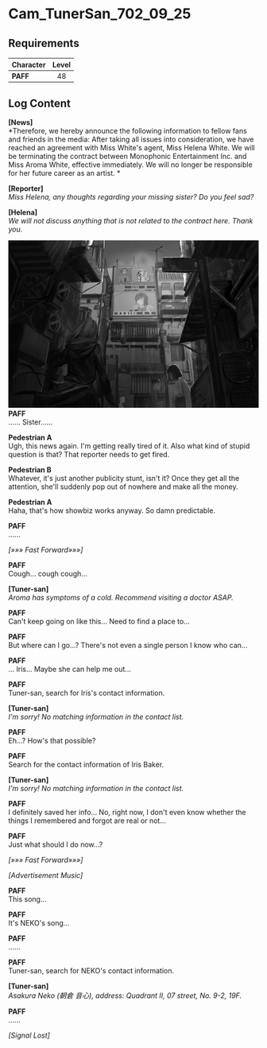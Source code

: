 # Cam_TunerSan_702_09_25
## Requirements
|Character|Level|
|---------|:---:|
|**PAFF** | 48  |

## Log Content
**[News]**<br>
*Therefore, we hereby announce the following information to fellow fans and friends in the media: After taking all issues into consideration, we have reached an agreement with Miss White's agent, Miss Helena White. We will be terminating the contract between Monophonic Entertainment Inc. and Miss Aroma White, effective immediately. We will no longer be responsible for her future career as an artist. *

**[Reporter]**<br>
*Miss Helena, any thoughts regarding your missing sister? Do you feel sad?*

**[Helena]**<br>
*We will not discuss anything that is not related to the contract here. Thank you.*

![pos1101.png](./attachments/pos1101.png)
**PAFF**<br>
...... Sister......

**Pedestrian A**<br>
Ugh, this news again. I'm getting really tired of it. Also what kind of stupid question is that? That reporter needs to get fired.

**Pedestrian B**<br>
Whatever, it's just another publicity stunt, isn't it? Once they get all the attention, she'll suddenly pop out of nowhere and make all the money.

**Pedestrian A**<br>
Haha, that's how showbiz works anyway. So damn predictable.

**PAFF**<br>
......

*[»»» Fast Forward»»»]*

**PAFF**<br>
Cough... cough cough...

**[Tuner-san]**<br>
*Aroma has symptoms of a cold. Recommend visiting a doctor ASAP.*

**PAFF**<br>
Can't keep going on like this... Need to find a place to...

**PAFF**<br>
But where can I go...? There's not even a single person I know who can...

**PAFF**<br>
... Iris... Maybe she can help me out...

**PAFF**<br>
Tuner\-san, search for Iris's contact information.

**[Tuner-san]**<br>
*I'm sorry! No matching information in the contact list.*

**PAFF**<br>
Eh...? How's that possible?

**PAFF**<br>
Search for the contact information of Iris Baker.

**[Tuner-san]**<br>
*I'm sorry! No matching information in the contact list.*

**PAFF**<br>
I definitely saved her info... No, right now, I don't even know whether the things I remembered and forgot are real or not...

**PAFF**<br>
Just what should I do now...? 

*[»»» Fast Forward»»»]*

*\[Advertisement Music\]*

**PAFF**<br>
This song...

**PAFF**<br>
It's NEKO's song...

**PAFF**<br>
......

**PAFF**<br>
Tuner\-san, search for NEKO's contact information.

**[Tuner-san]**<br>
*Asakura Neko (朝倉 音心), address: Quadrant II, 07 street, No. 9\-2, 19F.*

**PAFF**<br>
......

*[Signal Lost]*
